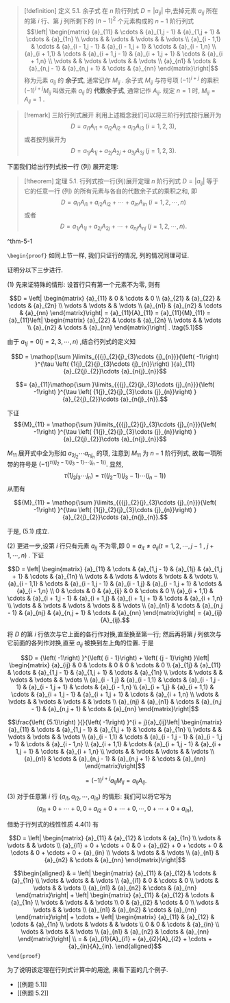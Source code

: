 
> [!definition] 定义 5.1. 余子式
> 在 $n$ 阶行列式 $D = \left| {a}_{ij}\right|$ 中,去掉元素 ${a}_{ij}$ 所在的第 $i$ 行、第 $j$ 列所剩下的 ${\left( n - 1\right) }^{2}$ 个元素构成的 $n - 1$ 阶行列式
> $$\left| \begin{matrix} {a}_{11} & \cdots & {a}_{1,j - 1} & {a}_{1,j + 1} & \cdots & {a}_{1n} \\ \vdots & & \vdots & \vdots & & \vdots \\ {a}_{i - 1,1} & \cdots & {a}_{i - 1,j - 1} & {a}_{i - 1,j + 1} & \cdots & {a}_{i - 1,n} \\ {a}_{i + 1,1} & \cdots & {a}_{i + 1,j - 1} & {a}_{i + 1,j + 1} & \cdots & {a}_{i + 1,n} \\ \vdots & & \vdots & \vdots & & \vdots \\ {a}_{n1} & \cdots & {a}_{n,j - 1} & {a}_{n,j + 1} & \cdots & {a}_{nn} \end{matrix}\right|$$
> 称为元素 ${a}_{ij}$ 的 **余子式**, 通常记作 ${M}_{ij}$ . 
> 余子式 ${M}_{ij}$ 与符号项 ${\left( -1\right) }^{i + j}$ 的乘积 ${\left( -1\right) }^{i + j}{M}_{ij}$ 叫做元素 ${a}_{ij}$ 的 **代数余子式**, 通常记作 ${A}_{ij}$. 
> 规定 $n = 1$ 时, ${M}_{ij} = {A}_{ij} = 1$ .

> [!remark] 三阶行列式展开
> 利用上述概念我们可以将三阶行列式按行展开为
> $$D = {a}_{i1}{A}_{i1} + {a}_{i2}{A}_{i2} + {a}_{i3}{A}_{i3}\;\left( {i = 1,2,3}\right) ,$$
> 或者按列展开为
> $$D = {a}_{1j}{A}_{1j} + {a}_{2j}{A}_{2j} + {a}_{3j}{A}_{3j}\;\left( {j = 1,2,3}\right) .$$

下面我们给出行列式按一行 (列) 展开定理:

> [!theorem] 定理 5.1. 行列式按一行(列)展开定理
> $n$ 阶行列式 $D = \left| {a}_{ij}\right|$ 等于它的任意一行 (列) 的所有元素与各自的代数余子式的乘积之和, 即
> $$D = {a}_{i1}{A}_{i1} + {a}_{i2}{A}_{i2} + \cdots + {a}_{in}{A}_{in}\;\left( {i = 1,2,\cdots ,n}\right)$$
> 或者
> $$D = {a}_{1j}{A}_{1j} + {a}_{2j}{A}_{2j} + \cdots + {a}_{nj}{A}_{nj}\;\left( {j = 1,2,\cdots ,n}\right) .$$

^thm-5-1

`\begin{proof}`
如同上节一样, 我们只证行的情况, 列的情况同理可证.

证明分以下三步进行.

\(1\) 先来证特殊的情形: 设首行只有第一个元素不为零, 则有

$$D = \left| \begin{matrix} {a}_{11} & 0 & \cdots & 0 \\ {a}_{21} & {a}_{22} & \cdots & {a}_{2n} \\ \vdots & \vdots & & \vdots \\ {a}_{n1} & {a}_{n2} & \cdots & {a}_{nn} \end{matrix}\right| = {a}_{11}{A}_{11} = {a}_{11}{M}_{11} = {a}_{11}\left| \begin{matrix} {a}_{22} & \cdots & {a}_{2n} \\ \vdots & & \vdots \\ {a}_{n2} & \cdots & {a}_{nn} \end{matrix}\right| . \tag{5.1}$$

由于 ${a}_{1j} = 0\left( {j = 2,3,\cdots ,n}\right)$ ,结合行列式的定义知

$$D = \mathop{\sum }\limits_{{{j}_{2}{j}_{3}\cdots {j}_{n}}}{\left( -1\right) }^{\tau \left( {1{j}_{2}{j}_{3}\cdots {j}_{n}}\right) }{a}_{11}{a}_{2{j}_{2}}\cdots {a}_{n{j}_{n}}$$

$$= {a}_{11}\mathop{\sum }\limits_{{{j}_{2}{j}_{3}\cdots {j}_{n}}}{\left( -1\right) }^{\tau \left( {1{j}_{2}{j}_{3}\cdots {j}_{n}}\right) }{a}_{2{j}_{2}}\cdots {a}_{n{j}_{n}}.$$

下证
$${M}_{11} = \mathop{\sum }\limits_{{{j}_{2}{j}_{3}\cdots {j}_{n}}}{\left( -1\right) }^{\tau \left( {1{j}_{2}{j}_{3}\cdots {j}_{n}}\right) }{a}_{2{j}_{2}}\cdots {a}_{n{j}_{n}}$$

${M}_{11}$ 展开式中全为形如 ${a}_{2{j}_{2}}\cdots {a}_{n{j}_{n}}$ 的项,
注意到 ${M}_{11}$ 为 $n - 1$ 阶行列式, 
故每一项所带的符号是 ${\left( -1\right) }^{\tau \left( {\left( {{j}_{2} - 1}\right) \left( {{j}_{3} - 1}\right) \cdots \left( {{j}_{n} - 1}\right) }\right) }$. 
显然,
$$\tau \left( {1{j}_{2}{j}_{3}\cdots {j}_{n}}\right) = \tau \left( \left( {{j}_{2} - }\right. \right.1)
\left( {{j}_{3} - 1}\right) \cdots \left( {{j}_{n} - 1}\right) )$$
从而有

$${M}_{11} = \mathop{\sum }\limits_{{{j}_{2}{j}_{3}\cdots {j}_{n}}}{\left( -1\right) }^{\tau \left( {1{j}_{2}{j}_{3}\cdots {j}_{n}}\right) }{a}_{2{j}_{2}}\cdots {a}_{n{j}_{n}}.$$

于是, (5.1) 成立.

\(2\) 更进一步,设第 $i$ 行只有元素 ${a}_{ij}$ 不为零,即
$0 = {a}_{it} \neq {a}_{ij}(t = 1,2,\cdots ,j - 1$ , $j + 1,\cdots ,n)$
. 下证

$$D = \left| \begin{matrix} {a}_{11} & \cdots & {a}_{1,j - 1} & {a}_{1j} & {a}_{1,j + 1} & \cdots & {a}_{1n} \\ \vdots & & \vdots & \vdots & \vdots & & \vdots \\ {a}_{i - 1,1} & \cdots & {a}_{i - 1,j - 1} & {a}_{i - 1,j} & {a}_{i - 1,j + 1} & \cdots & {a}_{i - 1,n} \\ 0 & \cdots & 0 & {a}_{ij} & 0 & \cdots & 0 \\ {a}_{i + 1,1} & \cdots & {a}_{i + 1,j - 1} & {a}_{i + 1,j} & {a}_{i + 1,j + 1} & \cdots & {a}_{i + 1,n} \\ \vdots & & \vdots & \vdots & \vdots & & \vdots \\ {a}_{n1} & \cdots & {a}_{n,j - 1} & {a}_{nj} & {a}_{n,j + 1} & \cdots & {a}_{nn} \end{matrix}\right| = {a}_{ij}{A}_{ij}.$$

将 $D$ 的第 $i$ 行依次与它上面的各行作对换,直至换至第一行; 然后再将第
$j$ 列依次与它前面的各列作对换,直至 ${a}_{ij}$ 被换到左上角的位置. 于是

$$D = {\left( -1\right) }^{\left( {i - 1}\right) + \left( {j - 1}\right) }\left| \begin{matrix} {a}_{ij} & 0 & \cdots & 0 & 0 & \cdots & 0 \\ {a}_{1j} & {a}_{11} & \cdots & {a}_{1,j - 1} & {a}_{1,j + 1} & \cdots & {a}_{1n} \\ \vdots & \vdots & & \vdots & \vdots & & \vdots \\ {a}_{i - 1,j} & {a}_{i - 1,1} & \cdots & {a}_{i - 1,j - 1} & {a}_{i - 1,j + 1} & \cdots & {a}_{i - 1,n} \\ {a}_{i + 1,j} & {a}_{i + 1,1} & \cdots & {a}_{i + 1,j - 1} & {a}_{i + 1,j + 1} & \cdots & {a}_{i + 1,n} \\ \vdots & \vdots & & \vdots & \vdots & & \vdots \\ {a}_{nj} & {a}_{n1} & \cdots & {a}_{n,j - 1} & {a}_{n,j + 1} & \cdots & {a}_{nn} \end{matrix}\right|$$

$$\frac{\left( {5.1}\right) }{}{\left( -1\right) }^{i + j}{a}_{ij}\left| \begin{matrix} {a}_{11} & \cdots & {a}_{1,j - 1} & {a}_{1,j + 1} & \cdots & {a}_{1n} \\ \vdots & & \vdots & \vdots & & \vdots \\ {a}_{i - 1,1} & \cdots & {a}_{i - 1,j - 1} & {a}_{i - 1,j + 1} & \cdots & {a}_{i - 1,n} \\ {a}_{i + 1,1} & \cdots & {a}_{i + 1,j - 1} & {a}_{i + 1,j + 1} & \cdots & {a}_{i + 1,n} \\ \vdots & & \vdots & \vdots & & \vdots \\ {a}_{n1} & \cdots & {a}_{n,j - 1} & {a}_{n,j + 1} & \cdots & {a}_{nn} \end{matrix}\right|$$

$$= {\left( -1\right) }^{i + j}{a}_{ij}{M}_{ij} = {a}_{ij}{A}_{ij}.$$

\(3\) 对于任意第 $i$ 行 $\left( {{a}_{i1},{a}_{i2},\cdots ,{a}_{in}}\right)$ 的情形:
我们可以将它写为
$$\left( {{a}_{i1} + 0 + \cdots + 0,0 + {a}_{i2} + 0 + \cdots + 0,\cdots ,0 + \cdots + 0 + {a}_{in}}\right) ,$$

借助于行列式的线性性质 ${4.4}\left( 1\right)$ 有

$$D = \left| \begin{matrix} {a}_{11} & {a}_{12} & \cdots & {a}_{1n} \\ \vdots & \vdots & & \vdots \\ {a}_{i1} + 0 + \cdots + 0 & 0 + {a}_{i2} + 0 + \cdots + 0 & \cdots & 0 + \cdots + 0 + {a}_{in} \\ \vdots & \vdots & & \vdots \\ {a}_{n1} & {a}_{n2} & \cdots & {a}_{nn} \end{matrix}\right|$$

$$\begin{aligned} & = \left| \begin{matrix} {a}_{11} & {a}_{12} & \cdots & {a}_{1n} \\ \vdots & \vdots & & \vdots \\ {a}_{i1} & 0 & \cdots & 0 \\ \vdots & \vdots & & \vdots \\ {a}_{n1} & {a}_{n2} & \cdots & {a}_{nn} \end{matrix}\right| + \left| \begin{matrix} {a}_{11} & {a}_{12} & \cdots & {a}_{1n} \\ \vdots & \vdots & & \vdots \\ 0 & {a}_{i2} & \cdots & 0 \\ \vdots & \vdots & & \vdots \\ {a}_{n1} & {a}_{n2} & \cdots & {a}_{nn} \end{matrix}\right| + \cdots + \left| \begin{matrix} {a}_{11} & {a}_{12} & \cdots & {a}_{1n} \\ \vdots & \vdots & & \vdots \\ 0 & 0 & \cdots & {a}_{in} \\ \vdots & \vdots & & \vdots \\ {a}_{n1} & {a}_{n2} & \cdots & {a}_{nn} \end{matrix}\right| \\ = & {a}_{i1}{A}_{i1} + {a}_{i2}{A}_{i2} + \cdots + {a}_{in}{A}_{in}. \end{aligned}$$
`\end{proof}`

为了说明该定理在行列式计算中的用途, 来看下面的几个例子. 
- [[例题 5.1]]
- [[例题 5.2]]
